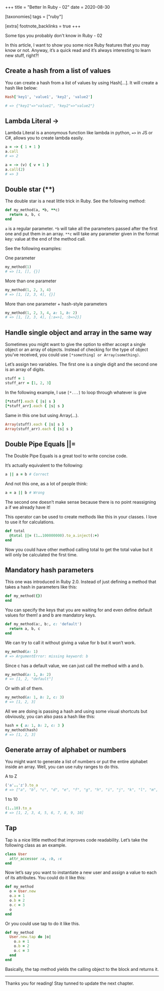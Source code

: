 +++
title = "Better In Ruby - 02"
date = 2020-08-30

[taxonomies]
tags = ["ruby"]

[extra]
footnote_backlinks = true
+++

Some tips you probably don't know in Ruby - 02


In this article, I want to show you some nice Ruby features that you may know or not. Anyway, it’s a quick read and it’s always interesting to learn new stuff, right?!

## Create a hash from a list of values
<a style="padding:0px, margin:0px" name="assigning-rest-array" ></a>

You can create a hash from a list of values by using Hash[...]. It will create a hash like below:

```ruby
Hash['key1', 'value1', 'key2', 'value2']

# => {"key1"=>"value1", "key2"=>"value2"}
```

## Lambda Literal ->
<a style="padding:0px, margin:0px" name="word-array"></a>

Lambda Literal is a anonymous function like lambda in python, `=>` in JS or C#, allows you to create lambda easily.

```ruby
a = -> { 1 + 1 }
a.call
# => 2

a = -> (v) { v + 1 }
a.call(2)
# => 3
```

## Double star (**)
<a style="padding:0px, margin:0px" name="concate-array"></a>

The double star is a neat little trick in Ruby. See the following method:
```ruby
def my_method(a, *b, **c)
  return a, b, c
end
```

`a` is a regular parameter. `*b` will take all the parameters passed after the first one and put them in an array. `**c` will take any parameter given in the format key: value at the end of the method call.

See the following examples:

One parameter
```ruby
my_method(1)
# => [1, [], {}]
```

More than one parameter
```ruby
my_method(1, 2, 3, 4)
# => [1, [2, 3, 4], {}]
```
More than one parameter + hash-style parameters
```ruby
my_method(1, 2, 3, 4, a: 1, b: 2)
# => [1, [2, 3, 4], {:a=>1, :b=>2}]
```
## Handle single object and array in the same way
<a style="padding:0px, margin:0px" name="format-decimal"></a>

Sometimes you might want to give the option to either accept a single object or an array of objects. Instead of checking for the type of object you’ve received, you could use `[*something] or Array(something)`.

Let’s assign two variables. The first one is a single digit and the second one is an array of digits.

```ruby
stuff = 1
stuff_arr = [1, 2, 3]
```
In the following example, I use `[*...]` to loop through whatever is give

```ruby
[*stuff].each { |s| s }
[*stuff_arr].each { |s| s }
```
Same in this one but using Array(...).
```ruby
Array(stuff).each { |s| s }
Array(stuff_arr).each { |s| s }
```

## Double Pipe Equals ||=
<a style="padding:0px, margin:0px" name="remove-folder"></a>

The Double Pipe Equals is a great tool to write concise code.

It’s actually equivalent to the following:

```ruby
a || a = b # Correct
```

And not this one, as a lot of people think:
```ruby
a = a || b # Wrong
```

The second one doesn’t make sense because there is no point reassigning a if we already have it!

This operator can be used to create methods like this in your classes. I love to use it for calculations.

```ruby
def total
  @total ||= (1..100000000).to_a.inject(:+)
end
```

Now you could have other method calling total to get the total value but it will only be calculated the first time.

## Mandatory hash parameters
<a style="padding:0px, margin:0px" name="massive-assignment"></a>

This one was introduced in Ruby 2.0. Instead of just defining a method that takes a hash in parameters like this:

```ruby
def my_method({})
end
```
You can specify the keys that you are waiting for and even define default values for them! a and b are mandatory keys.

```ruby
def my_method(a:, b:, c: 'default')
  return a, b, c
end
```
We can try to call it without giving a value for b but it won’t work.

```ruby
my_method(a: 1)
# => ArgumentError: missing keyword: b
```

Since c has a default value, we can just call the method with a and b.

```ruby
my_method(a: 1, b: 2)
# => [1, 2, "default"]
```

Or with all of them.

```ruby
my_method(a: 1, b: 2, c: 3)
# => [1, 2, 3]
```

All we are doing is passing a hash and using some visual shortcuts but obviously, you can also pass a hash like this:

```ruby
hash = { a: 1, b: 2, c: 3 }
my_method(hash)
# => [1, 2, 3]
```

## Generate array of alphabet or numbers
<a style="padding:0px, margin:0px" name="deep-copy"></a>

You might want to generate a list of numbers or put the entire alphabet inside an array. Well, you can use ruby ranges to do this.

A to Z

```ruby
('a'..'z').to_a
# => ["a", "b", "c", "d", "e", "f", "g", "h", "i", "j", "k", "l", "m", "n", "o", "p", "q", "r", "s", "t", "u", "v", "w", "x", "y", "z"]
```

1 to 10

```ruby
(1..10).to_a
# => [1, 2, 3, 4, 5, 6, 7, 8, 9, 10]
```

## Tap
<a style="padding:0px, margin:0px" name="random-array"></a>

Tap is a nice little method that improves code readability. Let’s take the following class as an example.

```ruby
class User
  attr_accessor :a, :b, :c
end
```
Now let’s say you want to instantiate a new user and assign a value to each of its attributes. You could do it like this:

```ruby
def my_method
  o = User.new
  o.a = 1
  o.b = 2
  o.c = 3
  o
end

```
Or you could use tap to do it like this.

```ruby
def my_method
  User.new.tap do |o|
    o.a = 1
    o.b = 2
    o.c = 3
  end
end

```

Basically, the tap method yields the calling object to the block and returns it.

---
Thanks you for reading! Stay tunned to update the next chapter.
